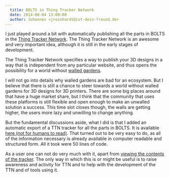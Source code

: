 ```yaml
---
  title: BOLTS in Thing Tracker Network
  date: 2014-06-04 13:00:00
  author: Johannes <jreinhardt@ist-dein-freund.de>
---
```


I just played around a bit with automatically publishing all the parts in BOLTS
in the [Thing Tracker Network](http://thingtracker.net/). The Thing Tracker
Network is an awesome and very important idea, although it is still in the
early stages of development.

<!-- more -->

The Thing  Tracker Network specifies a way to publish your 3D designs in a way
that is independent from any particular website, and thus opens the possibility
for a world without 
[walled gardens](https://en.wikipedia.org/wiki/Walled_garden_%28technology%29).

I will not go into details why walled gardens are bad for an ecosystem. But I
believe that there is still a chance to steer towards a world without walled
gardens for 3D designs for 3D printers. There are some big places around that
have a huge market share, but I think that the community that uses these
platforms is still flexible and open enough to make an unwalled solution a success.
This time slot closes though, the walls are getting higher, the users more lazy
and unwilling to change anything.

But the fundamental discussions aside, what I did is that I added an automatic
export of a TTN tracker for all the parts in BOLTS. It is available
[here (not for humans to read)]({{site.baseurl}}/thingtracker.json). That
turned out to be very easy to do, as all of the information necessary is
already available in computer readable and structured form. All it took were 50
lines of code.

As a user one can not do very much with it, apart from
[viewing the contents of the tracker](http://thingtracker.net/tools/viewer/?trackerURL=http://jreinhardt.github.io/BOLTS/thingtracker.json#).
The only way in which this is or might be useful is to raise awareness and
activity for TTN and to help with the development of the TTN and of tools using
it.

